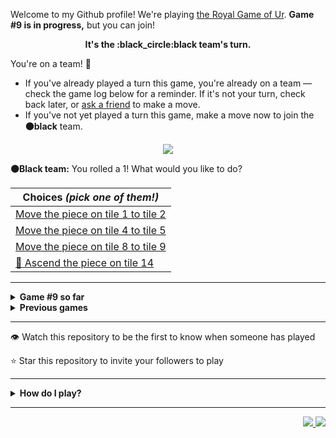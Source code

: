 Welcome to my Github profile!
We're playing
[the Royal Game of Ur](https://en.wikipedia.org/wiki/Royal_Game_of_Ur).
**Game #9 is in progress,** but you can join!

<p align="center">
  <b>It's the
  :black_circle:black
  team's turn.</b>
</p>

You're on a team! :wave:

* If you've already played a turn this game, you're already on a team
  &mdash; check the game log below for a reminder. If it's not your turn,
  check back later, or [ask a
  friend](https://twitter.com/share?text=I'm+playing+The+Royal+Game+of+Ur+on+a+GitHub+profile.+Take+your+turn+at+https://github.com/rossjrw/rossjrw+%23RoyalGameOfUr+%23github) to make a move.
* If you've not yet played a turn this game, make a move now to join the
  **:black_circle:black** team.

<p align="center"><img src="https://raw.githubusercontent.com/rossjrw/rossjrw/play/games/current/board.1502.svg"></p>

  **:black_circle:Black team:**
  You rolled a 1!
What would you like to do?

| Choices *(pick one of them!)* |
| --- |
  | [    Move the piece on tile 1 to tile 2](https://github.com/rossjrw/rossjrw/issues/new?title=ur-move-1%401-0&amp;body=Press+Submit%21+You+don%27t+need+to+edit+this+text+or+do+anything+else.%0D%0A%0D%0ABe+aware+that+your+move+can+take+a+minute+or+two+to+process.) |
  | [    Move the piece on tile 4 to tile 5](https://github.com/rossjrw/rossjrw/issues/new?title=ur-move-1%404-0&amp;body=Press+Submit%21+You+don%27t+need+to+edit+this+text+or+do+anything+else.%0D%0A%0D%0ABe+aware+that+your+move+can+take+a+minute+or+two+to+process.) |
  | [    Move the piece on tile 8 to tile 9](https://github.com/rossjrw/rossjrw/issues/new?title=ur-move-1%408-0&amp;body=Press+Submit%21+You+don%27t+need+to+edit+this+text+or+do+anything+else.%0D%0A%0D%0ABe+aware+that+your+move+can+take+a+minute+or+two+to+process.) |
  | [  :rocket:  Ascend the piece on tile 14 ](https://github.com/rossjrw/rossjrw/issues/new?title=ur-move-1%4014-0&amp;body=Press+Submit%21+You+don%27t+need+to+edit+this+text+or+do+anything+else.%0D%0A%0D%0ABe+aware+that+your+move+can+take+a+minute+or+two+to+process.) |

-----

<details>
<summary><b>Game #9 so far</b></summary>

## Who's on each team?

<table>
    <thead>
      <tr><th colspan=2>Players in this game</th></tr>
    </thead>
    <tbody>
      <tr>
        <td align="right"><b>Black team</b> :black_circle:</td>
        <td>:white_circle: <b> White team</b></td>
      </tr>
      <tr align="center">
        <td><b><a href="https://github.com/jbmagination">@jbmagination</a></b> (21)<br><b><a href="https://github.com/tassiaaccioly">@tassiaaccioly</a></b> (3)<br><b><a href="https://github.com/e-hamza">@e-hamza</a></b> (3)<br><b><a href="https://github.com/Sothatsit">@Sothatsit</a></b> (3)<br><b><a href="https://github.com/rossjrw">@rossjrw</a></b> (2)<br><b><a href="https://github.com/MatthewTheOlive">@MatthewTheOlive</a></b> (2)<br><b><a href="https://github.com/anthonymesa">@anthonymesa</a></b> (2)<br><b><a href="https://github.com/reeteshsudhakar">@reeteshsudhakar</a></b> (2)<br><b><a href="https://github.com/Carol42">@Carol42</a></b> (2)<br><b><a href="https://github.com/ravithemore">@ravithemore</a></b> (2)<br><b><a href="https://github.com/Hans5958">@Hans5958</a></b> (2)<br><b><a href="https://github.com/guru2050">@guru2050</a></b> (1)<br><b><a href="https://github.com/Johnystar">@Johnystar</a></b> (1)<br><b><a href="https://github.com/OmKakatkar">@OmKakatkar</a></b> (1)<br><b><a href="https://github.com/mraihan19">@mraihan19</a></b> (1)<br><b><a href="https://github.com/temps1101">@temps1101</a></b> (1)<br><b><a href="https://github.com/roryclaasen">@roryclaasen</a></b> (1)<br><b><a href="https://github.com/CyberFlameGO">@CyberFlameGO</a></b> (1)<br><b><a href="https://github.com/Ashu-Barnwal">@Ashu-Barnwal</a></b> (1)<br><b><a href="https://github.com/Dumkaaa">@Dumkaaa</a></b> (1)<br><b><a href="https://github.com/deutandev">@deutandev</a></b> (1)<br><b><a href="https://github.com/tb148">@tb148</a></b> (1)<br><b><a href="https://github.com/SoClear">@SoClear</a></b> (1)<br><b><a href="https://github.com/Biplob14">@Biplob14</a></b> (1)<br><b><a href="https://github.com/24tr6637">@24tr6637</a></b> (1)<br><b><a href="https://github.com/prakarsh17">@prakarsh17</a></b> (1)<br><b><a href="https://github.com/smjcrane">@smjcrane</a></b> (1)<br><b><a href="https://github.com/kokonut27">@kokonut27</a></b> (1)<br><b><a href="https://github.com/morganjcw">@morganjcw</a></b> (1)<br><b><a href="https://github.com/HugoRodriguesQW">@HugoRodriguesQW</a></b> (1)<br><b><a href="https://github.com/alanczeme">@alanczeme</a></b> (1)<br><b><a href="https://github.com/oof2win2">@oof2win2</a></b> (1)<br><b><a href="https://github.com/chuangyu-hscy">@chuangyu-hscy</a></b> (1)<br><b><a href="https://github.com/Vleezy">@Vleezy</a></b> (1)<br><b><a href="https://github.com/The-True-Hooha">@The-True-Hooha</a></b> (1)<br><b><a href="https://github.com/iamfaith">@iamfaith</a></b> (1)<br><b><a href="https://github.com/VikashPR">@VikashPR</a></b> (1)</td>
        <td><b><a href="https://github.com/Timemaster111">@Timemaster111</a></b> (15)<br><b><a href="https://github.com/nirakon">@nirakon</a></b> (15)<br><b><a href="https://github.com/JBYT27">@JBYT27</a></b> (3)<br><b><a href="https://github.com/lucaspmedina">@lucaspmedina</a></b> (3)<br><b><a href="https://github.com/diogo-luz">@diogo-luz</a></b> (3)<br><b><a href="https://github.com/shpatrickguo">@shpatrickguo</a></b> (2)<br><b><a href="https://github.com/GabrielTheophilo">@GabrielTheophilo</a></b> (2)<br><b><a href="https://github.com/crimsonshade">@crimsonshade</a></b> (2)<br><b><a href="https://github.com/Bombniks">@Bombniks</a></b> (1)<br><b><a href="https://github.com/VinayakBector2002">@VinayakBector2002</a></b> (1)<br><b><a href="https://github.com/mlykke-mw">@mlykke-mw</a></b> (1)<br><b><a href="https://github.com/shagunattri">@shagunattri</a></b> (1)<br><b><a href="https://github.com/midori-fukami">@midori-fukami</a></b> (1)<br><b><a href="https://github.com/Potherca">@Potherca</a></b> (1)<br><b><a href="https://github.com/YogPanjarale">@YogPanjarale</a></b> (1)<br><b><a href="https://github.com/agrazda">@agrazda</a></b> (1)<br><b><a href="https://github.com/arjvik">@arjvik</a></b> (1)<br><b><a href="https://github.com/cosmoglint">@cosmoglint</a></b> (1)<br><b><a href="https://github.com/andyruwruw">@andyruwruw</a></b> (1)<br><b><a href="https://github.com/7131HDMC">@7131HDMC</a></b> (1)<br><b><a href="https://github.com/SantanaDeveloper">@SantanaDeveloper</a></b> (1)<br><b><a href="https://github.com/DEV0616">@DEV0616</a></b> (1)<br><b><a href="https://github.com/haudraufhaun">@haudraufhaun</a></b> (1)<br><b><a href="https://github.com/OggyP">@OggyP</a></b> (1)<br><b><a href="https://github.com/runxel">@runxel</a></b> (1)<br><b><a href="https://github.com/chawlajay">@chawlajay</a></b> (1)<br><b><a href="https://github.com/robles-jonathan">@robles-jonathan</a></b> (1)<br><b><a href="https://github.com/BaptisteMartinet">@BaptisteMartinet</a></b> (1)<br><b><a href="https://github.com/Ljames666">@Ljames666</a></b> (1)<br><b><a href="https://github.com/virajsabhaya23">@virajsabhaya23</a></b> (1)<br><b><a href="https://github.com/codemaker2015">@codemaker2015</a></b> (1)<br><b><a href="https://github.com/donadev">@donadev</a></b> (1)<br><b><a href="https://github.com/Zidri">@Zidri</a></b> (1)</td>
      </tr>
    </tbody>
  </table>

## What's happened so far?

| Time | Turn | Event | Issue | Board |
| :---: | :---: | :--- | :---: | :---: |
  | 29th Oct 2021 17:48 | **0** | :black_circle: **[@jbmagination](https://github.com/jbmagination)** started a new game | [#1343](https://github.com/rossjrw/rossjrw/issues/1343) | [link](https://raw.githubusercontent.com/rossjrw/rossjrw/879e368f32ea9cac8216c8f4600eb6709072afdd/games/current/board.1343.svg) |
  | 29th Oct 2021 17:48 | **1** | :black_circle: **[@jbmagination](https://github.com/jbmagination)** moved a black piece onto the board to position 1    | [#1344](https://github.com/rossjrw/rossjrw/issues/1344) | [link](https://raw.githubusercontent.com/rossjrw/rossjrw/8e03d645bff9cc86ee26cd06995a2f8b8479fdbd/games/current/board.1344.svg) |
  | 29th Oct 2021 17:49 | **2** | :white_circle: **[@Timemaster111](https://github.com/Timemaster111)** moved a white piece onto the board to position 2    | [#1346](https://github.com/rossjrw/rossjrw/issues/1346) | [link](https://raw.githubusercontent.com/rossjrw/rossjrw/e80f87cdfe7f3e9eb9f675e36265153deec28010/games/current/board.1346.svg) |
  | 29th Oct 2021 17:50 | **3** | :black_circle: **[@jbmagination](https://github.com/jbmagination)** moved a black piece from position 1 to position 2    | [#1347](https://github.com/rossjrw/rossjrw/issues/1347) | [link](https://raw.githubusercontent.com/rossjrw/rossjrw/4fe9d33b9a8ef0ae0ddb61787ae66fbb2ea467ec/games/current/board.1347.svg) |
  | 29th Oct 2021 17:51 | **4** | :white_circle: **[@Bombniks](https://github.com/Bombniks)** moved a white piece onto the board to position 3    | [#1348](https://github.com/rossjrw/rossjrw/issues/1348) | [link](https://raw.githubusercontent.com/rossjrw/rossjrw/96ae3ffb34d41968a2623cd0a91fbf75e3cd7357/games/current/board.1348.svg) |
  | 29th Oct 2021 17:52 | **5** | :black_circle: **[@jbmagination](https://github.com/jbmagination)** moved a black piece from position 2 to position 3    | [#1350](https://github.com/rossjrw/rossjrw/issues/1350) | [link](https://raw.githubusercontent.com/rossjrw/rossjrw/7c9caf0aa370287e8c892708080a6d93c0d14b4e/games/current/board.1350.svg) |
  | 29th Oct 2021 17:52 | **6** | :white_circle: **[@Timemaster111](https://github.com/Timemaster111)** moved a white piece from position 2 to position 4  — claimed a rosette :rosette:  | [#1351](https://github.com/rossjrw/rossjrw/issues/1351) | [link](https://raw.githubusercontent.com/rossjrw/rossjrw/dbe39f656766742fef3f6aaba0f741556867d70a/games/current/board.1351.svg) |
  | 29th Oct 2021 17:53 | **7** | :white_circle: **[@Timemaster111](https://github.com/Timemaster111)** moved a white piece from position 4 to position 7    | [#1352](https://github.com/rossjrw/rossjrw/issues/1352) | [link](https://raw.githubusercontent.com/rossjrw/rossjrw/01fc3e3464b779ecee9578d239b99e23e067f3a9/games/current/board.1352.svg) |
  | 29th Oct 2021 17:53 | **8** | :black_circle: **[@jbmagination](https://github.com/jbmagination)** moved a black piece onto the board to position 2    | [#1354](https://github.com/rossjrw/rossjrw/issues/1354) | [link](https://raw.githubusercontent.com/rossjrw/rossjrw/bcabcb317206f60ff405e7c957d3f526b2586ed8/games/current/board.1354.svg) |
  | 29th Oct 2021 17:54 | **9** | :white_circle: **[@Timemaster111](https://github.com/Timemaster111)** moved a white piece from position 7 to position 9    | [#1355](https://github.com/rossjrw/rossjrw/issues/1355) | [link](https://raw.githubusercontent.com/rossjrw/rossjrw/2bb1e498b97aa92e236733abf7903cbc0faf8ebe/games/current/board.1355.svg) |
  | 29th Oct 2021 17:56 | **10** | :black_circle: **[@jbmagination](https://github.com/jbmagination)** moved a black piece from position 3 to position 4  — claimed a rosette :rosette:  | [#1356](https://github.com/rossjrw/rossjrw/issues/1356) | [link](https://raw.githubusercontent.com/rossjrw/rossjrw/1849b592f9b0fbe112159e382c95e6a760d4442a/games/current/board.1356.svg) |
  | 29th Oct 2021 17:58 | **11** | :black_circle: **[@jbmagination](https://github.com/jbmagination)** moved a black piece onto the board to position 3    | [#1357](https://github.com/rossjrw/rossjrw/issues/1357) | [link](https://raw.githubusercontent.com/rossjrw/rossjrw/0529e0f1599851f87e53b2d634468cbd2e0cfae9/games/current/board.1357.svg) |
  | 29th Oct 2021 17:58 | **12** | :white_circle: **[@Timemaster111](https://github.com/Timemaster111)** moved a white piece from position 3 to position 4  — claimed a rosette :rosette:  | [#1358](https://github.com/rossjrw/rossjrw/issues/1358) | [link](https://raw.githubusercontent.com/rossjrw/rossjrw/5268d70e85544d966f7924eff9b8f9595198f373/games/current/board.1358.svg) |
  | 29th Oct 2021 17:59 | **13** | :white_circle: **[@Timemaster111](https://github.com/Timemaster111)** moved a white piece onto the board to position 2    | [#1359](https://github.com/rossjrw/rossjrw/issues/1359) | [link](https://raw.githubusercontent.com/rossjrw/rossjrw/012e6e17a241aefc635256b2f5f11bf68e0461e6/games/current/board.1359.svg) |
  | 29th Oct 2021 17:59 | **14** | :black_circle: **[@jbmagination](https://github.com/jbmagination)** moved a black piece onto the board to position 1    | [#1360](https://github.com/rossjrw/rossjrw/issues/1360) | [link](https://raw.githubusercontent.com/rossjrw/rossjrw/9bdaec110b8fffc9f747aba67ab4c43eabc5dcb0/games/current/board.1360.svg) |
  | 29th Oct 2021 18:02 | **15** | :white_circle: **[@Timemaster111](https://github.com/Timemaster111)** moved a white piece onto the board to position 3    | [#1361](https://github.com/rossjrw/rossjrw/issues/1361) | [link](https://raw.githubusercontent.com/rossjrw/rossjrw/c252329dcfbee09b833156fcf310d499a8b34043/games/current/board.1361.svg) |
  | 30th Oct 2021 00:31 | **16** | :black_circle: **[@jbmagination](https://github.com/jbmagination)** moved a black piece from position 2 to position 5    | [#1362](https://github.com/rossjrw/rossjrw/issues/1362) | [link](https://raw.githubusercontent.com/rossjrw/rossjrw/535eb5531a5283f965a0d28808f72aeb2522f22c/games/current/board.1362.svg) |
  | 30th Oct 2021 08:09 | **17** | :white_circle: **[@nirakon](https://github.com/nirakon)** moved a white piece from position 9 to position 10    | [#1363](https://github.com/rossjrw/rossjrw/issues/1363) | [link](https://raw.githubusercontent.com/rossjrw/rossjrw/ae33c330f7ad5da0cf677fdd7edd5eb2ff638355/games/current/board.1363.svg) |
  | 30th Oct 2021 15:55 | **18** | :black_circle: **[@rossjrw](https://github.com/rossjrw)** moved a black piece from position 4 to position 8  — claimed a rosette :rosette:  | [#1364](https://github.com/rossjrw/rossjrw/issues/1364) | [link](https://raw.githubusercontent.com/rossjrw/rossjrw/4980d6eaa57032542a9437b4304820b0e274dbba/games/current/board.1364.svg) |
  | 30th Oct 2021 15:58 | **19** | :black_circle: **[@rossjrw](https://github.com/rossjrw)** moved a black piece from position 8 to position 9    | [#1365](https://github.com/rossjrw/rossjrw/issues/1365) | [link](https://raw.githubusercontent.com/rossjrw/rossjrw/121c0adfd9d8059bd450337d464198915413e1ee/games/current/board.1365.svg) |
  | 31st Oct 2021 05:58 | **20** | :white_circle: **[@VinayakBector2002](https://github.com/VinayakBector2002)** moved a white piece from position 4 to position 5 — captured a black piece :crossed_swords:   | [#1367](https://github.com/rossjrw/rossjrw/issues/1367) | [link](https://raw.githubusercontent.com/rossjrw/rossjrw/836b7897a01dec295f79866fb4813a2b105d68c2/games/current/board.1367.svg) |
  | 31st Oct 2021 08:30 | **21** | :black_circle: **[@guru2050](https://github.com/guru2050)** moved a black piece from position 3 to position 5 — captured a white piece :crossed_swords:   | [#1368](https://github.com/rossjrw/rossjrw/issues/1368) | [link](https://raw.githubusercontent.com/rossjrw/rossjrw/8631fdde7acf5ed91253e4a66ca3da12d3646ea6/games/current/board.1368.svg) |
  | 31st Oct 2021 20:11 | **22** | :white_circle: **[@Timemaster111](https://github.com/Timemaster111)** moved a white piece from position 10 to position 14  — claimed a rosette :rosette:  | [#1369](https://github.com/rossjrw/rossjrw/issues/1369) | [link](https://raw.githubusercontent.com/rossjrw/rossjrw/51cba66b062de4df8987b0b710e749df480a24a9/games/current/board.1369.svg) |
  | 31st Oct 2021 20:12 | **23** | :white_circle: **[@Timemaster111](https://github.com/Timemaster111)** moved a white piece from position 3 to position 4  — claimed a rosette :rosette:  | [#1370](https://github.com/rossjrw/rossjrw/issues/1370) | [link](https://raw.githubusercontent.com/rossjrw/rossjrw/c680eb0f52d1e11908738f45f6e2c7706161fc92/games/current/board.1370.svg) |
  | 31st Oct 2021 20:13 | **24** | :white_circle: **[@Timemaster111](https://github.com/Timemaster111)** moved a white piece from position 4 to position 6    | [#1371](https://github.com/rossjrw/rossjrw/issues/1371) | [link](https://raw.githubusercontent.com/rossjrw/rossjrw/0a2c9691243a0da3ac249e47653eb6a17cfd60e1/games/current/board.1371.svg) |
  | 31st Oct 2021 23:05 | **25** | :black_circle: **[@jbmagination](https://github.com/jbmagination)** moved a black piece from position 9 to position 11    | [#1372](https://github.com/rossjrw/rossjrw/issues/1372) | [link](https://raw.githubusercontent.com/rossjrw/rossjrw/b7697a44da1bb1540efdad0ff379ef7e5613184b/games/current/board.1372.svg) |
  | 31st Oct 2021 23:06 | **26** | :white_circle: **[@Timemaster111](https://github.com/Timemaster111)** moved a white piece from position 6 to position 8  — claimed a rosette :rosette:  | [#1373](https://github.com/rossjrw/rossjrw/issues/1373) | [link](https://raw.githubusercontent.com/rossjrw/rossjrw/2d92889d783d24f8b88de883f844c5ead190033b/games/current/board.1373.svg) |
  | 31st Oct 2021 23:06 | **27** | :white_circle: **[@Timemaster111](https://github.com/Timemaster111)** moved a white piece from position 8 to position 11 — captured a black piece :crossed_swords:   | [#1374](https://github.com/rossjrw/rossjrw/issues/1374) | [link](https://raw.githubusercontent.com/rossjrw/rossjrw/2aa9ab87c17e7957846c7f6303bab102132e26fb/games/current/board.1374.svg) |
  | 31st Oct 2021 23:07 | **28** | :black_circle: **[@jbmagination](https://github.com/jbmagination)** moved a black piece from position 1 to position 2    | [#1375](https://github.com/rossjrw/rossjrw/issues/1375) | [link](https://raw.githubusercontent.com/rossjrw/rossjrw/b05a1bca3542e0eb0977b3581904ed4a82fc7df6/games/current/board.1375.svg) |
  | 31st Oct 2021 23:07 | **29** | :white_circle: **[@Timemaster111](https://github.com/Timemaster111)** moved a white piece from position 2 to position 4  — claimed a rosette :rosette:  | [#1376](https://github.com/rossjrw/rossjrw/issues/1376) | [link](https://raw.githubusercontent.com/rossjrw/rossjrw/336729153bddb036d5eb7393453930067551c0ea/games/current/board.1376.svg) |
  | 31st Oct 2021 23:08 | **30** | :white_circle: **[@Timemaster111](https://github.com/Timemaster111)** moved a white piece onto the board to position 3    | [#1377](https://github.com/rossjrw/rossjrw/issues/1377) | [link](https://raw.githubusercontent.com/rossjrw/rossjrw/05cf92ed88ead51c6e29481018dae6fbe8be04b7/games/current/board.1377.svg) |
  | 1st Nov 2021 00:17 | **31** | :black_circle: **[@jbmagination](https://github.com/jbmagination)** moved a black piece onto the board to position 1    | [#1378](https://github.com/rossjrw/rossjrw/issues/1378) | [link](https://raw.githubusercontent.com/rossjrw/rossjrw/9a7459af0288a7f576c34fa78ba1ba56f20f262a/games/current/board.1378.svg) |
  | 1st Nov 2021 11:30 | **32** | :white_circle: **[@nirakon](https://github.com/nirakon)** moved a white piece from position 3 to position 6    | [#1379](https://github.com/rossjrw/rossjrw/issues/1379) | [link](https://raw.githubusercontent.com/rossjrw/rossjrw/2f471b9b9ded6e8710ee71feb77980a78f336db3/games/current/board.1379.svg) |
  | 1st Nov 2021 13:59 | **33** | :black_circle: **[@Johnystar](https://github.com/Johnystar)** moved a black piece from position 2 to position 3    | [#1380](https://github.com/rossjrw/rossjrw/issues/1380) | [link](https://raw.githubusercontent.com/rossjrw/rossjrw/0b628b6d0216e1c4836652b6c16220132e63aa10/games/current/board.1380.svg) |
  | 1st Nov 2021 14:41 | **34** | :white_circle: **[@nirakon](https://github.com/nirakon)** moved a white piece from position 4 to position 5 — captured a black piece :crossed_swords:   | [#1382](https://github.com/rossjrw/rossjrw/issues/1382) |  |
  | 2nd Nov 2021 01:29 | **35** | :black_circle: **[@tassiaaccioly](https://github.com/tassiaaccioly)** moved a black piece from position 3 to position 5 — captured a white piece :crossed_swords:   | [#1383](https://github.com/rossjrw/rossjrw/issues/1383) | [link](https://raw.githubusercontent.com/rossjrw/rossjrw/749e13ea644926d06804a542a42e479984854e82/games/current/board.1383.svg) |
  | 2nd Nov 2021 01:29 | **36** | :white_circle:  The white team rolled a 0 and their turn was automatically passed | [#1383](https://github.com/rossjrw/rossjrw/issues/1383) | [link](https://raw.githubusercontent.com/rossjrw/rossjrw/18405c088f798f7cc5660551be74127fb13f0685/games/current/board.1383.svg) |
  | 2nd Nov 2021 01:32 | **37** | :black_circle: **[@tassiaaccioly](https://github.com/tassiaaccioly)** moved a black piece from position 5 to position 8  — claimed a rosette :rosette:  | [#1384](https://github.com/rossjrw/rossjrw/issues/1384) | [link](https://raw.githubusercontent.com/rossjrw/rossjrw/5c7a94446ba4eed4104e8494767861e35c12b49e/games/current/board.1384.svg) |
  | 2nd Nov 2021 01:34 | **38** | :black_circle: **[@tassiaaccioly](https://github.com/tassiaaccioly)** moved a black piece from position 1 to position 2    | [#1385](https://github.com/rossjrw/rossjrw/issues/1385) |  |
  | 2nd Nov 2021 08:10 | **39** | :white_circle: **[@nirakon](https://github.com/nirakon)** moved a white piece onto the board to position 3    | [#1386](https://github.com/rossjrw/rossjrw/issues/1386) | [link](https://raw.githubusercontent.com/rossjrw/rossjrw/c0084d8e63275f7ceb76853352ff3d09bd2cffad/games/current/board.1386.svg) |
  | 2nd Nov 2021 08:10 | **40** | :black_circle:  The black team rolled a 0 and their turn was automatically passed | [#1386](https://github.com/rossjrw/rossjrw/issues/1386) |  |
  | 2nd Nov 2021 08:18 | **41** | :white_circle: **[@nirakon](https://github.com/nirakon)** moved a white piece from position 11 to position 13    | [#1387](https://github.com/rossjrw/rossjrw/issues/1387) |  |
  | 2nd Nov 2021 08:18 | **42** | :black_circle:  The black team rolled a 0 and their turn was automatically passed | [#1387](https://github.com/rossjrw/rossjrw/issues/1387) | [link](https://raw.githubusercontent.com/rossjrw/rossjrw/894a1aef2868b90eefca15c747771299d3816fca/games/current/board.1387.svg) |
  | 2nd Nov 2021 08:18 | **43** | :white_circle:  The white team rolled a 0 and their turn was automatically passed | [#1387](https://github.com/rossjrw/rossjrw/issues/1387) | [link](https://raw.githubusercontent.com/rossjrw/rossjrw/ee6d3a678ef9ad2625abb2327c6a79ab226a313d/games/current/board.1387.svg) |
  | 3rd Nov 2021 18:45 | **44** | :black_circle: **[@jbmagination](https://github.com/jbmagination)** moved a black piece from position 2 to position 3    | [#1388](https://github.com/rossjrw/rossjrw/issues/1388) | [link](https://raw.githubusercontent.com/rossjrw/rossjrw/77b163752eba9b6b88344cfecf0fec83b0c38b25/games/current/board.1388.svg) |
  | 5th Nov 2021 10:04 | **45** | :white_circle: **[@nirakon](https://github.com/nirakon)** ascended a white piece from position 13 :rocket:    | [#1389](https://github.com/rossjrw/rossjrw/issues/1389) | [link](https://raw.githubusercontent.com/rossjrw/rossjrw/5772f02934ff0966785b5b6161b13a8ec8cab449/games/current/board.1389.svg) |
  | 7th Nov 2021 03:43 | **46** | :black_circle: **[@OmKakatkar](https://github.com/OmKakatkar)** moved a black piece from position 3 to position 4  — claimed a rosette :rosette:  | [#1390](https://github.com/rossjrw/rossjrw/issues/1390) | [link](https://raw.githubusercontent.com/rossjrw/rossjrw/c6bab849ef4ab800c2119954fc31908d2c89e7b6/games/current/board.1390.svg) |
  | 9th Nov 2021 14:24 | **47** | :black_circle: **[@jbmagination](https://github.com/jbmagination)** moved a black piece from position 8 to position 10    | [#1391](https://github.com/rossjrw/rossjrw/issues/1391) | [link](https://raw.githubusercontent.com/rossjrw/rossjrw/b8133e129b30ddf60472efc678ee2d5a40cea066/games/current/board.1391.svg) |
  | 10th Nov 2021 17:24 | **48** | :white_circle: **[@nirakon](https://github.com/nirakon)** moved a white piece from position 6 to position 8  — claimed a rosette :rosette:  | [#1392](https://github.com/rossjrw/rossjrw/issues/1392) | [link](https://raw.githubusercontent.com/rossjrw/rossjrw/87230364bb2ce36116a477b0a05a864a047ed1b8/games/current/board.1392.svg) |
  | 10th Nov 2021 17:25 | **49** | :white_circle: **[@nirakon](https://github.com/nirakon)** moved a white piece onto the board to position 4  — claimed a rosette :rosette:  | [#1393](https://github.com/rossjrw/rossjrw/issues/1393) | [link](https://raw.githubusercontent.com/rossjrw/rossjrw/d9d8663a406d6828e9d9ceba5d847da4e231652c/games/current/board.1393.svg) |
  | 10th Nov 2021 17:27 | **50** | :white_circle: **[@nirakon](https://github.com/nirakon)** ascended a white piece from position 14 :rocket:    | [#1394](https://github.com/rossjrw/rossjrw/issues/1394) | [link](https://raw.githubusercontent.com/rossjrw/rossjrw/f79f080d96a5ec64f06f9cb70b5d661b6bd9ec32/games/current/board.1394.svg) |
  | 11th Nov 2021 04:42 | **51** | :black_circle: **[@mraihan19](https://github.com/mraihan19)** moved a black piece from position 10 to position 11    | [#1395](https://github.com/rossjrw/rossjrw/issues/1395) | [link](https://raw.githubusercontent.com/rossjrw/rossjrw/e1c3fec16e4c703eb9fa1905367b3a6beadcb0ca/games/current/board.1395.svg) |
  | 11th Nov 2021 13:29 | **52** | :white_circle: **[@nirakon](https://github.com/nirakon)** moved a white piece onto the board to position 2    | [#1396](https://github.com/rossjrw/rossjrw/issues/1396) | [link](https://raw.githubusercontent.com/rossjrw/rossjrw/82793cd59cae5175236dffad1f72afe4695b896d/games/current/board.1396.svg) |
  | 11th Nov 2021 14:49 | **53** | :black_circle: **[@jbmagination](https://github.com/jbmagination)** moved a black piece from position 11 to position 13    | [#1397](https://github.com/rossjrw/rossjrw/issues/1397) | [link](https://raw.githubusercontent.com/rossjrw/rossjrw/9f6202e0382e1efabcb4a1e21c170b0964238d0c/games/current/board.1397.svg) |
  | 12th Nov 2021 08:44 | **54** | :white_circle: **[@nirakon](https://github.com/nirakon)** moved a white piece from position 3 to position 5    | [#1398](https://github.com/rossjrw/rossjrw/issues/1398) | [link](https://raw.githubusercontent.com/rossjrw/rossjrw/534f0525024118a74060a1a1a3b816a3e1248831/games/current/board.1398.svg) |
  | 12th Nov 2021 13:47 | **55** | :black_circle: **[@jbmagination](https://github.com/jbmagination)** ascended a black piece from position 13 :rocket:    | [#1399](https://github.com/rossjrw/rossjrw/issues/1399) | [link](https://raw.githubusercontent.com/rossjrw/rossjrw/ebfa3a1cd379726be19b64b0c03a59fa4fac4c53/games/current/board.1399.svg) |
  | 12th Nov 2021 16:29 | **56** | :white_circle: **[@nirakon](https://github.com/nirakon)** moved a white piece from position 5 to position 7    | [#1400](https://github.com/rossjrw/rossjrw/issues/1400) | [link](https://raw.githubusercontent.com/rossjrw/rossjrw/e830ab6b322771299790a08ef170be36909a5000/games/current/board.1400.svg) |
  | 13th Nov 2021 15:07 | **57** | :black_circle: **[@temps1101](https://github.com/temps1101)** moved a black piece onto the board to position 1    | [#1401](https://github.com/rossjrw/rossjrw/issues/1401) | [link](https://raw.githubusercontent.com/rossjrw/rossjrw/f2085e8e9a7f26a502992edf80e3747cdbba9531/games/current/board.1401.svg) |
  | 14th Nov 2021 10:47 | **58** | :white_circle: **[@nirakon](https://github.com/nirakon)** moved a white piece onto the board to position 1    | [#1402](https://github.com/rossjrw/rossjrw/issues/1402) | [link](https://raw.githubusercontent.com/rossjrw/rossjrw/9ddbca6a745e86de99fe71a28356315cbabb3f3a/games/current/board.1402.svg) |
  | 17th Nov 2021 19:14 | **59** | :black_circle: **[@roryclaasen](https://github.com/roryclaasen)** moved a black piece from position 4 to position 7 — captured a white piece :crossed_swords:   | [#1403](https://github.com/rossjrw/rossjrw/issues/1403) | [link](https://raw.githubusercontent.com/rossjrw/rossjrw/3cfa0cc5b6833bbf10ea8e80b69243fe53c2a706/games/current/board.1403.svg) |
  | 17th Nov 2021 23:46 | **60** | :white_circle: **[@mlykke-mw](https://github.com/mlykke-mw)** moved a white piece from position 4 to position 6    | [#1404](https://github.com/rossjrw/rossjrw/issues/1404) | [link](https://raw.githubusercontent.com/rossjrw/rossjrw/7c29554e8fa0ff328b01581bfc751000202d339d/games/current/board.1404.svg) |
  | 18th Nov 2021 01:10 | **61** | :black_circle: **[@jbmagination](https://github.com/jbmagination)** moved a black piece from position 7 to position 9    | [#1405](https://github.com/rossjrw/rossjrw/issues/1405) | [link](https://raw.githubusercontent.com/rossjrw/rossjrw/dce5719c74754d3d717d935e81e0333301218e82/games/current/board.1405.svg) |
  | 18th Nov 2021 08:21 | **62** | :white_circle: **[@shagunattri](https://github.com/shagunattri)** moved a white piece from position 2 to position 4  — claimed a rosette :rosette:  | [#1406](https://github.com/rossjrw/rossjrw/issues/1406) | [link](https://raw.githubusercontent.com/rossjrw/rossjrw/c6cc2884d9c5c50295ac89638daf877d6a651fa3/games/current/board.1406.svg) |
  | 24th Nov 2021 01:35 | **63** | :white_circle: **[@midori-fukami](https://github.com/midori-fukami)** moved a white piece from position 6 to position 9 — captured a black piece :crossed_swords:   | [#1407](https://github.com/rossjrw/rossjrw/issues/1407) | [link](https://raw.githubusercontent.com/rossjrw/rossjrw/41849118c36fbf8ebda01e26bfce40bab0bc8f73/games/current/board.1407.svg) |
  | 24th Nov 2021 07:49 | **64** | :black_circle: **[@CyberFlameGO](https://github.com/CyberFlameGO)** moved a black piece onto the board to position 2    | [#1408](https://github.com/rossjrw/rossjrw/issues/1408) | [link](https://raw.githubusercontent.com/rossjrw/rossjrw/57b6d770f8e06070a62ff96af4ebbd75916faa71/games/current/board.1408.svg) |
  | 26th Nov 2021 01:47 | **65** | :white_circle: **[@Timemaster111](https://github.com/Timemaster111)** moved a white piece from position 8 to position 10    | [#1409](https://github.com/rossjrw/rossjrw/issues/1409) | [link](https://raw.githubusercontent.com/rossjrw/rossjrw/d3f621ddd6680417bee351cbfccb4c8af2fea256/games/current/board.1409.svg) |
  | 28th Nov 2021 14:41 | **66** | :black_circle: **[@MatthewTheOlive](https://github.com/MatthewTheOlive)** moved a black piece from position 2 to position 4  — claimed a rosette :rosette:  | [#1410](https://github.com/rossjrw/rossjrw/issues/1410) | [link](https://raw.githubusercontent.com/rossjrw/rossjrw/e5363fe8efa766046ef867177ae8bd3a6a03e367/games/current/board.1410.svg) |
  | 28th Nov 2021 14:41 | **67** | :black_circle: **[@MatthewTheOlive](https://github.com/MatthewTheOlive)** moved a black piece onto the board to position 3    | [#1411](https://github.com/rossjrw/rossjrw/issues/1411) | [link](https://raw.githubusercontent.com/rossjrw/rossjrw/ec9b4b8be6efd122f847ff1b35e051c2f3f09c56/games/current/board.1411.svg) |
  | 30th Nov 2021 20:33 | **68** | :white_circle: **[@Potherca](https://github.com/Potherca)** moved a white piece from position 10 to position 11    | [#1413](https://github.com/rossjrw/rossjrw/issues/1413) | [link](https://raw.githubusercontent.com/rossjrw/rossjrw/b5336a105dbf9cc87e87e14ba7f0e8ac03b1f2a7/games/current/board.1413.svg) |
  | 2nd Dec 2021 01:54 | **69** | :black_circle: **[@Ashu-Barnwal](https://github.com/Ashu-Barnwal)** moved a black piece from position 3 to position 6    | [#1414](https://github.com/rossjrw/rossjrw/issues/1414) | [link](https://raw.githubusercontent.com/rossjrw/rossjrw/3c576c070e21b7554fe2a5f1bdb17c2923c1c232/games/current/board.1414.svg) |
  | 3rd Dec 2021 16:22 | **70** | :white_circle: **[@nirakon](https://github.com/nirakon)** moved a white piece from position 4 to position 6 — captured a black piece :crossed_swords:   | [#1416](https://github.com/rossjrw/rossjrw/issues/1416) | [link](https://raw.githubusercontent.com/rossjrw/rossjrw/acd6a9bf413eae9e36c6f63b0a55236d5065f05a/games/current/board.1416.svg) |
  | 3rd Dec 2021 22:11 | **71** | :black_circle: **[@Dumkaaa](https://github.com/Dumkaaa)** moved a black piece from position 4 to position 5    | [#1417](https://github.com/rossjrw/rossjrw/issues/1417) | [link](https://raw.githubusercontent.com/rossjrw/rossjrw/318b8075aaa19b7f5223dc906c51f6dc8b4edbca/games/current/board.1417.svg) |
  | 4th Dec 2021 13:58 | **72** | :white_circle: **[@nirakon](https://github.com/nirakon)** moved a white piece from position 1 to position 5 — captured a black piece :crossed_swords:   | [#1419](https://github.com/rossjrw/rossjrw/issues/1419) | [link](https://raw.githubusercontent.com/rossjrw/rossjrw/d50486adbeba68fc72a78b0631434246ec60c119/games/current/board.1419.svg) |
  | 15th Dec 2021 19:32 | **73** | :black_circle: **[@jbmagination](https://github.com/jbmagination)** moved a black piece onto the board to position 2    | [#1420](https://github.com/rossjrw/rossjrw/issues/1420) | [link](https://raw.githubusercontent.com/rossjrw/rossjrw/4e95499bc7e5fa40b8f7d77c352d45d9e369e79f/games/current/board.1420.svg) |
  | 16th Dec 2021 12:44 | **74** | :white_circle: **[@JBYT27](https://github.com/JBYT27)** moved a white piece from position 6 to position 8  — claimed a rosette :rosette:  | [#1421](https://github.com/rossjrw/rossjrw/issues/1421) |  |
  | 16th Dec 2021 12:45 | **75** | :white_circle: **[@JBYT27](https://github.com/JBYT27)** moved a white piece from position 11 to position 14  — claimed a rosette :rosette:  | [#1422](https://github.com/rossjrw/rossjrw/issues/1422) | [link](https://raw.githubusercontent.com/rossjrw/rossjrw/b31ddd3f9ad8b3baf292978650cc41c482b6751d/games/current/board.1422.svg) |
  | 16th Dec 2021 12:45 | **76** | :white_circle:  The white team rolled a 0 and their turn was automatically passed | [#1422](https://github.com/rossjrw/rossjrw/issues/1422) | [link](https://raw.githubusercontent.com/rossjrw/rossjrw/04345003ab5c71bc57632cd708de0623cb0d0ca2/games/current/board.1422.svg) |
  | 17th Dec 2021 19:18 | **77** | :black_circle: **[@anthonymesa](https://github.com/anthonymesa)** moved a black piece from position 1 to position 4  — claimed a rosette :rosette:  | [#1423](https://github.com/rossjrw/rossjrw/issues/1423) | [link](https://raw.githubusercontent.com/rossjrw/rossjrw/1059b4154433f6a9331974fd916e7687bdeaa1b9/games/current/board.1423.svg) |
  | 17th Dec 2021 19:19 | **78** | :black_circle: **[@anthonymesa](https://github.com/anthonymesa)** moved a black piece onto the board to position 1    | [#1424](https://github.com/rossjrw/rossjrw/issues/1424) | [link](https://raw.githubusercontent.com/rossjrw/rossjrw/644aee9818928758b15d21ca5ded462491a1d9e9/games/current/board.1424.svg) |
  | 17th Dec 2021 23:45 | **79** | :white_circle: **[@JBYT27](https://github.com/JBYT27)** moved a white piece from position 9 to position 11    | [#1425](https://github.com/rossjrw/rossjrw/issues/1425) | [link](https://raw.githubusercontent.com/rossjrw/rossjrw/3555f2d8f24a1864969d2015fc567d24d3191d08/games/current/board.1425.svg) |
  | 19th Dec 2021 09:10 | **80** | :black_circle: **[@deutandev](https://github.com/deutandev)** moved a black piece onto the board to position 3    | [#1426](https://github.com/rossjrw/rossjrw/issues/1426) | [link](https://raw.githubusercontent.com/rossjrw/rossjrw/f778c21af03de7600f98ed3290f9b0efae1d54ff/games/current/board.1426.svg) |
  | 24th Dec 2021 16:48 | **81** | :white_circle: **[@YogPanjarale](https://github.com/YogPanjarale)** moved a white piece onto the board to position 2    | [#1427](https://github.com/rossjrw/rossjrw/issues/1427) | [link](https://raw.githubusercontent.com/rossjrw/rossjrw/f56b7b391a908762efbc5a74ffbdf3a36d79c9c1/games/current/board.1427.svg) |
  | 25th Dec 2021 04:30 | **82** | :black_circle: **[@tb148](https://github.com/tb148)** moved a black piece from position 3 to position 5 — captured a white piece :crossed_swords:   | [#1429](https://github.com/rossjrw/rossjrw/issues/1429) | [link](https://raw.githubusercontent.com/rossjrw/rossjrw/1f0db7f2c328b8617d7573f960907ad9c5737a32/games/current/board.1429.svg) |
  | 29th Dec 2021 05:02 | **83** | :white_circle: **[@agrazda](https://github.com/agrazda)** moved a white piece onto the board to position 3    | [#1430](https://github.com/rossjrw/rossjrw/issues/1430) | [link](https://raw.githubusercontent.com/rossjrw/rossjrw/8d4f6246ffbd33c6cce6a3fe94e0cbd66d3b76b8/games/current/board.1430.svg) |
  | 29th Dec 2021 07:04 | **84** | :black_circle: **[@reeteshsudhakar](https://github.com/reeteshsudhakar)** moved a black piece from position 4 to position 6    | [#1431](https://github.com/rossjrw/rossjrw/issues/1431) | [link](https://raw.githubusercontent.com/rossjrw/rossjrw/bb395fd7a0c1f07887c8d905beb3f4bd09a0edb8/games/current/board.1431.svg) |
  | 5th Jan 2022 06:44 | **85** | :white_circle: **[@shpatrickguo](https://github.com/shpatrickguo)** moved a white piece from position 3 to position 5 — captured a black piece :crossed_swords:   | [#1432](https://github.com/rossjrw/rossjrw/issues/1432) | [link](https://raw.githubusercontent.com/rossjrw/rossjrw/b540ea133e80226666ae61f6559853f3de987e77/games/current/board.1432.svg) |
  | 10th Jan 2022 02:03 | **86** | :black_circle: **[@Carol42](https://github.com/Carol42)** moved a black piece from position 6 to position 7    | [#1434](https://github.com/rossjrw/rossjrw/issues/1434) | [link](https://raw.githubusercontent.com/rossjrw/rossjrw/131d9b1e7307a58cd291e9ab3a0bb32793e34ade/games/current/board.1434.svg) |
  | 10th Jan 2022 17:31 | **87** | :white_circle: **[@arjvik](https://github.com/arjvik)** moved a white piece from position 2 to position 4  — claimed a rosette :rosette:  | [#1435](https://github.com/rossjrw/rossjrw/issues/1435) |  |
  | 12th Jan 2022 01:57 | **88** | :white_circle: **[@shpatrickguo](https://github.com/shpatrickguo)** moved a white piece from position 5 to position 7 — captured a black piece :crossed_swords:   | [#1436](https://github.com/rossjrw/rossjrw/issues/1436) | [link](https://raw.githubusercontent.com/rossjrw/rossjrw/b3613b55005858ae9fc93fb1996f0bcb304b52ec/games/current/board.1436.svg) |
  | 12th Jan 2022 01:57 | **89** | :black_circle:  The black team rolled a 0 and their turn was automatically passed | [#1436](https://github.com/rossjrw/rossjrw/issues/1436) | [link](https://raw.githubusercontent.com/rossjrw/rossjrw/02f78ee56a80e53039c66e2c780709bc89274e45/games/current/board.1436.svg) |
  | 16th Jan 2022 07:18 | **90** | :white_circle: **[@cosmoglint](https://github.com/cosmoglint)** moved a white piece from position 7 to position 10    | [#1437](https://github.com/rossjrw/rossjrw/issues/1437) | [link](https://raw.githubusercontent.com/rossjrw/rossjrw/e9d779d696b5867b9f521fb1985fe3e6c4126958/games/current/board.1437.svg) |
  | 19th Jan 2022 13:37 | **91** | :black_circle: **[@ravithemore](https://github.com/ravithemore)** moved a black piece from position 2 to position 4  — claimed a rosette :rosette:  | [#1438](https://github.com/rossjrw/rossjrw/issues/1438) | [link](https://raw.githubusercontent.com/rossjrw/rossjrw/fbfcc0608cdb840c263b45f0727f21ae5caf8740/games/current/board.1438.svg) |
  | 24th Jan 2022 04:49 | **92** | :black_circle: **[@SoClear](https://github.com/SoClear)** moved a black piece onto the board to position 2    | [#1439](https://github.com/rossjrw/rossjrw/issues/1439) |  |
  | 25th Jan 2022 06:51 | **93** | :white_circle: **[@andyruwruw](https://github.com/andyruwruw)** moved a white piece from position 4 to position 7    | [#1440](https://github.com/rossjrw/rossjrw/issues/1440) | [link](https://raw.githubusercontent.com/rossjrw/rossjrw/7c475a40f6aaadb49ddeee9f03c8cadf8983deb4/games/current/board.1440.svg) |
  | 25th Jan 2022 06:51 | **94** | :black_circle:  The black team rolled a 0 and their turn was automatically passed | [#1440](https://github.com/rossjrw/rossjrw/issues/1440) | [link](https://raw.githubusercontent.com/rossjrw/rossjrw/8280ec573189a23e8514d617cf27abb497e7403d/games/current/board.1440.svg) |
  | 29th Jan 2022 19:18 | **95** | :white_circle: **[@7131HDMC](https://github.com/7131HDMC)** moved a white piece from position 10 to position 13    | [#1441](https://github.com/rossjrw/rossjrw/issues/1441) | [link](https://raw.githubusercontent.com/rossjrw/rossjrw/e2b9b9378d54b544ebce2d8547388c5762433e4d/games/current/board.1441.svg) |
  | 31st Jan 2022 04:19 | **96** | :black_circle: **[@ravithemore](https://github.com/ravithemore)** moved a black piece from position 2 to position 3    | [#1442](https://github.com/rossjrw/rossjrw/issues/1442) | [link](https://raw.githubusercontent.com/rossjrw/rossjrw/0cdef54e13537e2c12b9ee32962c9bc376e9ac64/games/current/board.1442.svg) |
  | 31st Jan 2022 16:10 | **97** | :white_circle: **[@SantanaDeveloper](https://github.com/SantanaDeveloper)** moved a white piece from position 7 to position 9    | [#1443](https://github.com/rossjrw/rossjrw/issues/1443) |  |
  | 31st Jan 2022 16:45 | **98** | :black_circle: **[@Biplob14](https://github.com/Biplob14)** moved a black piece from position 4 to position 5    | [#1444](https://github.com/rossjrw/rossjrw/issues/1444) | [link](https://raw.githubusercontent.com/rossjrw/rossjrw/f9c77e87e37f169485ac6e0cd865fcf7e39973c7/games/current/board.1444.svg) |
  | 31st Jan 2022 16:45 | **99** | :white_circle:  The white team rolled a 0 and their turn was automatically passed | [#1444](https://github.com/rossjrw/rossjrw/issues/1444) | [link](https://raw.githubusercontent.com/rossjrw/rossjrw/93cad490c6ae13621ef05c319c1d4f29e7409648/games/current/board.1444.svg) |
  | 1st Feb 2022 16:00 | **100** | :black_circle: **[@reeteshsudhakar](https://github.com/reeteshsudhakar)** moved a black piece onto the board to position 4  — claimed a rosette :rosette:  | [#1445](https://github.com/rossjrw/rossjrw/issues/1445) | [link](https://raw.githubusercontent.com/rossjrw/rossjrw/2d511a3eae4d0f1d0841e3c0c0b06c4f72c0fd05/games/current/board.1445.svg) |
  | 2nd Feb 2022 12:58 | **101** | :black_circle: **[@24tr6637](https://github.com/24tr6637)** moved a black piece from position 5 to position 9 — captured a white piece :crossed_swords:   | [#1446](https://github.com/rossjrw/rossjrw/issues/1446) |  |
  | 3rd Feb 2022 13:59 | **102** | :white_circle: **[@GabrielTheophilo](https://github.com/GabrielTheophilo)** ascended a white piece from position 11 :rocket:    | [#1447](https://github.com/rossjrw/rossjrw/issues/1447) | [link](https://raw.githubusercontent.com/rossjrw/rossjrw/87a187b44030d020bd841745e6459ac0aaf31389/games/current/board.1447.svg) |
  | 3rd Feb 2022 13:59 | **103** | :black_circle:  The black team rolled a 0 and their turn was automatically passed | [#1447](https://github.com/rossjrw/rossjrw/issues/1447) | [link](https://raw.githubusercontent.com/rossjrw/rossjrw/9ac09febd8830a5f3b7c4259d694610602e352ee/games/current/board.1447.svg) |
  | 3rd Feb 2022 14:00 | **104** | :white_circle: **[@GabrielTheophilo](https://github.com/GabrielTheophilo)** ascended a white piece from position 13 :rocket:    | [#1448](https://github.com/rossjrw/rossjrw/issues/1448) | [link](https://raw.githubusercontent.com/rossjrw/rossjrw/87fac54261d95a875188fac19d45dee519ba4f0e/games/current/board.1448.svg) |
  | 5th Feb 2022 08:49 | **105** | :black_circle: **[@prakarsh17](https://github.com/prakarsh17)** moved a black piece from position 3 to position 6    | [#1449](https://github.com/rossjrw/rossjrw/issues/1449) | [link](https://raw.githubusercontent.com/rossjrw/rossjrw/72f020b0551425e6452ea46e1eb3b4cbf5208812/games/current/board.1449.svg) |
  | 7th Feb 2022 21:29 | **106** | :white_circle: **[@DEV0616](https://github.com/DEV0616)** moved a white piece onto the board to position 2    | [#1450](https://github.com/rossjrw/rossjrw/issues/1450) | [link](https://raw.githubusercontent.com/rossjrw/rossjrw/809b86cb0162de8e9a3135ee3b1d7937fbf63e8d/games/current/board.1450.svg) |
  | 8th Feb 2022 23:41 | **107** | :black_circle: **[@smjcrane](https://github.com/smjcrane)** moved a black piece from position 9 to position 10    | [#1451](https://github.com/rossjrw/rossjrw/issues/1451) | [link](https://raw.githubusercontent.com/rossjrw/rossjrw/2ace3e74dd48f0302d8b6164a6cc9d0082b06630/games/current/board.1451.svg) |
  | 11th Feb 2022 09:44 | **108** | :white_circle: **[@haudraufhaun](https://github.com/haudraufhaun)** moved a white piece from position 8 to position 10 — captured a black piece :crossed_swords:   | [#1453](https://github.com/rossjrw/rossjrw/issues/1453) |  |
  | 11th Feb 2022 18:23 | **109** | :black_circle: **[@kokonut27](https://github.com/kokonut27)** moved a black piece from position 6 to position 8  — claimed a rosette :rosette:  | [#1454](https://github.com/rossjrw/rossjrw/issues/1454) | [link](https://raw.githubusercontent.com/rossjrw/rossjrw/15c03147a8936b53e869bb8984d0e947f6b4f8a7/games/current/board.1454.svg) |
  | 11th Feb 2022 18:23 | **110** | :black_circle:  The black team rolled a 0 and their turn was automatically passed | [#1454](https://github.com/rossjrw/rossjrw/issues/1454) |  |
  | 12th Feb 2022 06:44 | **111** | :white_circle: **[@OggyP](https://github.com/OggyP)** moved a white piece from position 2 to position 4  — claimed a rosette :rosette:  | [#1455](https://github.com/rossjrw/rossjrw/issues/1455) | [link](https://raw.githubusercontent.com/rossjrw/rossjrw/0fcc48e49e2d329fd6131a4911ea0a7f8dafe8b1/games/current/board.1455.svg) |
  | 12th Feb 2022 06:44 | **112** | :white_circle:  The white team rolled a 0 and their turn was automatically passed | [#1455](https://github.com/rossjrw/rossjrw/issues/1455) |  |
  | 18th Feb 2022 02:59 | **113** | :black_circle: **[@morganjcw](https://github.com/morganjcw)** moved a black piece from position 1 to position 3    | [#1457](https://github.com/rossjrw/rossjrw/issues/1457) | [link](https://raw.githubusercontent.com/rossjrw/rossjrw/b1471b2de6da2a11ba945156f6f59bbfecd617dc/games/current/board.1457.svg) |
  | 18th Feb 2022 02:59 | **114** | :white_circle:  The white team rolled a 0 and their turn was automatically passed | [#1457](https://github.com/rossjrw/rossjrw/issues/1457) | [link](https://raw.githubusercontent.com/rossjrw/rossjrw/eb74f1041cd8b716b952b6768fbaf46fbf5ab838/games/current/board.1457.svg) |
  | 21st Feb 2022 18:38 | **115** | :black_circle: **[@Carol42](https://github.com/Carol42)** moved a black piece onto the board to position 1    | [#1458](https://github.com/rossjrw/rossjrw/issues/1458) | [link](https://raw.githubusercontent.com/rossjrw/rossjrw/5ffa3a7b822dbdef15928c04f1c99da4b34faf8e/games/current/board.1458.svg) |
  | 22nd Feb 2022 17:33 | **116** | :white_circle: **[@runxel](https://github.com/runxel)** moved a white piece from position 4 to position 7    | [#1459](https://github.com/rossjrw/rossjrw/issues/1459) | [link](https://raw.githubusercontent.com/rossjrw/rossjrw/a0788b5c48ede0afe8ceb82a1465cda40b0c9864/games/current/board.1459.svg) |
  | 24th Feb 2022 00:55 | **117** | :black_circle: **[@HugoRodriguesQW](https://github.com/HugoRodriguesQW)** moved a black piece from position 8 to position 11    | [#1460](https://github.com/rossjrw/rossjrw/issues/1460) | [link](https://raw.githubusercontent.com/rossjrw/rossjrw/31acad9c54b051f611e779009c49cd667a54772e/games/current/board.1460.svg) |
  | 24th Feb 2022 16:05 | **118** | :white_circle: **[@chawlajay](https://github.com/chawlajay)** ascended a white piece from position 14 :rocket:    | [#1461](https://github.com/rossjrw/rossjrw/issues/1461) | [link](https://raw.githubusercontent.com/rossjrw/rossjrw/31413c4ca3bd832c88fd2b9029edc9f5b9afed38/games/current/board.1461.svg) |
  | 25th Feb 2022 20:11 | **119** | :black_circle: **[@alanczeme](https://github.com/alanczeme)** moved a black piece onto the board to position 2    | [#1462](https://github.com/rossjrw/rossjrw/issues/1462) | [link](https://raw.githubusercontent.com/rossjrw/rossjrw/68428f3b6ee3813bf5560d38d69b5ffda1942e45/games/current/board.1462.svg) |
  | 2nd Mar 2022 14:23 | **120** | :white_circle: **[@robles-jonathan](https://github.com/robles-jonathan)** moved a white piece from position 10 to position 12    | [#1465](https://github.com/rossjrw/rossjrw/issues/1465) |  |
  | 2nd Mar 2022 22:15 | **121** | :black_circle: **[@oof2win2](https://github.com/oof2win2)** moved a black piece from position 11 to position 12 — captured a white piece :crossed_swords:   | [#1466](https://github.com/rossjrw/rossjrw/issues/1466) |  |
  | 2nd Mar 2022 22:15 | **122** | :white_circle:  The white team rolled a 0 and their turn was automatically passed | [#1466](https://github.com/rossjrw/rossjrw/issues/1466) | [link](https://raw.githubusercontent.com/rossjrw/rossjrw/58779b1247ebec7a2a77b9cb0cdfc40b017503d4/games/current/board.1466.svg) |
  | 2nd Mar 2022 22:15 | **123** | :black_circle:  The black team rolled a 0 and their turn was automatically passed | [#1466](https://github.com/rossjrw/rossjrw/issues/1466) | [link](https://raw.githubusercontent.com/rossjrw/rossjrw/53fddb28c5428890a7d4818da8a20cff5bfceef4/games/current/board.1466.svg) |
  | 15th Mar 2022 13:59 | **124** | :white_circle: **[@BaptisteMartinet](https://github.com/BaptisteMartinet)** moved a white piece onto the board to position 3    | [#1467](https://github.com/rossjrw/rossjrw/issues/1467) | [link](https://raw.githubusercontent.com/rossjrw/rossjrw/adadd0d796db1d9d1e61e7053c56692d9dde0c0a/games/current/board.1467.svg) |
  | 17th Mar 2022 12:35 | **125** | :black_circle: **[@Hans5958](https://github.com/Hans5958)** moved a black piece from position 12 to position 14  — claimed a rosette :rosette:  | [#1468](https://github.com/rossjrw/rossjrw/issues/1468) | [link](https://raw.githubusercontent.com/rossjrw/rossjrw/0be1eaac13023519d6a287dfee2e6ac703edba96/games/current/board.1468.svg) |
  | 17th Mar 2022 12:36 | **126** | :black_circle: **[@Hans5958](https://github.com/Hans5958)** moved a black piece from position 3 to position 5    | [#1469](https://github.com/rossjrw/rossjrw/issues/1469) | [link](https://raw.githubusercontent.com/rossjrw/rossjrw/1749e26b974333e55c9b4c24e2ae0769f3b385e7/games/current/board.1469.svg) |
  | 17th Mar 2022 16:02 | **127** | :white_circle: **[@crimsonshade](https://github.com/crimsonshade)** moved a white piece from position 3 to position 6    | [#1470](https://github.com/rossjrw/rossjrw/issues/1470) | [link](https://raw.githubusercontent.com/rossjrw/rossjrw/c428f2fc93dfe8f3bcb0bd43d833ff2af7b86096/games/current/board.1470.svg) |
  | 18th Mar 2022 11:48 | **128** | :black_circle: **[@chuangyu-hscy](https://github.com/chuangyu-hscy)** moved a black piece from position 4 to position 6 — captured a white piece :crossed_swords:   | [#1471](https://github.com/rossjrw/rossjrw/issues/1471) | [link](https://raw.githubusercontent.com/rossjrw/rossjrw/64ea1d62fd3ede78e1460ac169c7ddbe33b0d919/games/current/board.1471.svg) |
  | 21st Mar 2022 14:01 | **129** | :white_circle: **[@Ljames666](https://github.com/Ljames666)** moved a white piece onto the board to position 3    | [#1472](https://github.com/rossjrw/rossjrw/issues/1472) | [link](https://raw.githubusercontent.com/rossjrw/rossjrw/f163b578493b5885f07f198c9ef81527bad70f2d/games/current/board.1472.svg) |
  | 21st Mar 2022 18:41 | **130** | :black_circle: **[@Vleezy](https://github.com/Vleezy)** moved a black piece from position 5 to position 7 — captured a white piece :crossed_swords:   | [#1473](https://github.com/rossjrw/rossjrw/issues/1473) | [link](https://raw.githubusercontent.com/rossjrw/rossjrw/b7cffbb043ef9d939dde751bff67b573fe615ff8/games/current/board.1473.svg) |
  | 22nd Mar 2022 21:27 | **131** | :white_circle: **[@lucaspmedina](https://github.com/lucaspmedina)** moved a white piece from position 3 to position 6 — captured a black piece :crossed_swords:   | [#1474](https://github.com/rossjrw/rossjrw/issues/1474) | [link](https://raw.githubusercontent.com/rossjrw/rossjrw/2bb3a4426bd4488f729b131520fbae6d95a5f06f/games/current/board.1474.svg) |
  | 23rd Mar 2022 00:11 | **132** | :black_circle: **[@The-True-Hooha](https://github.com/The-True-Hooha)** moved a black piece from position 2 to position 4  — claimed a rosette :rosette:  | [#1475](https://github.com/rossjrw/rossjrw/issues/1475) | [link](https://raw.githubusercontent.com/rossjrw/rossjrw/c380800a5dfdebf61710199b9244619613f9c095/games/current/board.1475.svg) |
  | 24th Mar 2022 10:55 | **133** | :black_circle: **[@e-hamza](https://github.com/e-hamza)** moved a black piece onto the board to position 2    | [#1476](https://github.com/rossjrw/rossjrw/issues/1476) | [link](https://raw.githubusercontent.com/rossjrw/rossjrw/24eb71b724a3cc044ceb078ac7a312a1efd44a86/games/current/board.1476.svg) |
  | 26th Mar 2022 03:03 | **134** | :white_circle: **[@virajsabhaya23](https://github.com/virajsabhaya23)** moved a white piece onto the board to position 2    | [#1478](https://github.com/rossjrw/rossjrw/issues/1478) | [link](https://raw.githubusercontent.com/rossjrw/rossjrw/6b99d8a5fe09f4a299a765830dced4ddc7366d93/games/current/board.1478.svg) |
  | 27th Mar 2022 10:58 | **135** | :black_circle: **[@e-hamza](https://github.com/e-hamza)** moved a black piece from position 2 to position 6 — captured a white piece :crossed_swords:   | [#1479](https://github.com/rossjrw/rossjrw/issues/1479) | [link](https://raw.githubusercontent.com/rossjrw/rossjrw/f3dfb11640a8a7bae6e020e9aba8317b1ab61435/games/current/board.1479.svg) |
  | 31st Mar 2022 03:56 | **136** | :white_circle: **[@codemaker2015](https://github.com/codemaker2015)** moved a white piece from position 2 to position 4  — claimed a rosette :rosette:  | [#1480](https://github.com/rossjrw/rossjrw/issues/1480) | [link](https://raw.githubusercontent.com/rossjrw/rossjrw/931fd3192270af46a85ca093506255ff7e6d9bfc/games/current/board.1480.svg) |
  | 31st Mar 2022 14:07 | **137** | :white_circle: **[@crimsonshade](https://github.com/crimsonshade)** moved a white piece from position 4 to position 6 — captured a black piece :crossed_swords:   | [#1482](https://github.com/rossjrw/rossjrw/issues/1482) | [link](https://raw.githubusercontent.com/rossjrw/rossjrw/eeb5e10f6f80d6dcf99cbc7a6e3d20a4b1cd6fbc/games/current/board.1482.svg) |
  | 31st Mar 2022 22:24 | **138** | :black_circle: **[@e-hamza](https://github.com/e-hamza)** moved a black piece onto the board to position 2    | [#1483](https://github.com/rossjrw/rossjrw/issues/1483) | [link](https://raw.githubusercontent.com/rossjrw/rossjrw/67a43ed0aeb580f8b2a751fd6f448485f7bf4b09/games/current/board.1483.svg) |
  | 5th Apr 2022 10:53 | **139** | :white_circle: **[@donadev](https://github.com/donadev)** moved a white piece onto the board to position 1    | [#1484](https://github.com/rossjrw/rossjrw/issues/1484) | [link](https://raw.githubusercontent.com/rossjrw/rossjrw/ffa0292e1175bc9f905e4c4d63e75126d0c06472/games/current/board.1484.svg) |
  | 6th Apr 2022 17:37 | **140** | :black_circle: **[@jbmagination](https://github.com/jbmagination)** moved a black piece from position 4 to position 6 — captured a white piece :crossed_swords:   | [#1486](https://github.com/rossjrw/rossjrw/issues/1486) |  |
  | 7th Apr 2022 03:34 | **141** | :white_circle: **[@lucaspmedina](https://github.com/lucaspmedina)** moved a white piece from position 1 to position 4  — claimed a rosette :rosette:  | [#1487](https://github.com/rossjrw/rossjrw/issues/1487) | [link](https://raw.githubusercontent.com/rossjrw/rossjrw/99cc5ef1b1a627563900d778e4a10a6cc92066cb/games/current/board.1487.svg) |
  | 7th Apr 2022 03:34 | **142** | :white_circle:  The white team rolled a 0 and their turn was automatically passed | [#1487](https://github.com/rossjrw/rossjrw/issues/1487) | [link](https://raw.githubusercontent.com/rossjrw/rossjrw/800020abe0950e2e28929a38eef6ca310029cd87/games/current/board.1487.svg) |
  | 7th Apr 2022 04:00 | **143** | :black_circle: **[@iamfaith](https://github.com/iamfaith)** moved a black piece from position 2 to position 3    | [#1488](https://github.com/rossjrw/rossjrw/issues/1488) | [link](https://raw.githubusercontent.com/rossjrw/rossjrw/fa29bc7478b55a2c4e8777de8d395ff8aece61d4/games/current/board.1488.svg) |
  | 9th Apr 2022 17:36 | **144** | :white_circle: **[@lucaspmedina](https://github.com/lucaspmedina)** moved a white piece onto the board to position 1    | [#1489](https://github.com/rossjrw/rossjrw/issues/1489) | [link](https://raw.githubusercontent.com/rossjrw/rossjrw/ff9f74418b138335528338b861c0465a9560e830/games/current/board.1489.svg) |
  | 9th Apr 2022 17:49 | **145** | :black_circle: **[@jbmagination](https://github.com/jbmagination)** moved a black piece from position 6 to position 8  — claimed a rosette :rosette:  | [#1490](https://github.com/rossjrw/rossjrw/issues/1490) | [link](https://raw.githubusercontent.com/rossjrw/rossjrw/5b59b922ea33c292277eeb732b0e7f6f925f156c/games/current/board.1490.svg) |
  | 11th Apr 2022 18:35 | **146** | :black_circle: **[@jbmagination](https://github.com/jbmagination)** moved a black piece from position 8 to position 10    | [#1491](https://github.com/rossjrw/rossjrw/issues/1491) | [link](https://raw.githubusercontent.com/rossjrw/rossjrw/122eb5c6225a0ecdeacba5c5a4558ad4c8f89490/games/current/board.1491.svg) |
  | 11th Apr 2022 18:55 | **147** | :white_circle: **[@Zidri](https://github.com/Zidri)** moved a white piece from position 4 to position 8  — claimed a rosette :rosette:  | [#1492](https://github.com/rossjrw/rossjrw/issues/1492) | [link](https://raw.githubusercontent.com/rossjrw/rossjrw/811fd64b569007e7d05560407cf6ec9c690d633e/games/current/board.1492.svg) |
  | 17th Apr 2022 00:23 | **148** | :white_circle: **[@diogo-luz](https://github.com/diogo-luz)** moved a white piece from position 8 to position 10 — captured a black piece :crossed_swords:   | [#1494](https://github.com/rossjrw/rossjrw/issues/1494) | [link](https://raw.githubusercontent.com/rossjrw/rossjrw/27dce4b8565320919fc061a0dd73e1b952965f2f/games/current/board.1494.svg) |
  | 17th Apr 2022 05:19 | **149** | :black_circle: **[@VikashPR](https://github.com/VikashPR)** moved a black piece from position 1 to position 2    | [#1495](https://github.com/rossjrw/rossjrw/issues/1495) | [link](https://raw.githubusercontent.com/rossjrw/rossjrw/640258f8bfec0769407c4cdce3b13130d949b9c2/games/current/board.1495.svg) |
  | 18th Apr 2022 00:28 | **150** | :white_circle: **[@diogo-luz](https://github.com/diogo-luz)** moved a white piece from position 10 to position 12    | [#1497](https://github.com/rossjrw/rossjrw/issues/1497) | [link](https://raw.githubusercontent.com/rossjrw/rossjrw/6eec01a314388cc82149c4e1e27fec60f503a340/games/current/board.1497.svg) |
  | 18th Apr 2022 01:51 | **151** | :black_circle: **[@Sothatsit](https://github.com/Sothatsit)** moved a black piece from position 7 to position 8  — claimed a rosette :rosette:  | [#1498](https://github.com/rossjrw/rossjrw/issues/1498) | [link](https://raw.githubusercontent.com/rossjrw/rossjrw/f2fda146a5e780c891a6d8434c535e10266855a3/games/current/board.1498.svg) |
  | 18th Apr 2022 01:52 | **152** | :black_circle: **[@Sothatsit](https://github.com/Sothatsit)** moved a black piece from position 2 to position 4  — claimed a rosette :rosette:  | [#1499](https://github.com/rossjrw/rossjrw/issues/1499) | [link](https://raw.githubusercontent.com/rossjrw/rossjrw/a25b6f71df8b29b22e981518238525db2ce7dc01/games/current/board.1499.svg) |
  | 18th Apr 2022 01:53 | **153** | :black_circle: **[@Sothatsit](https://github.com/Sothatsit)** moved a black piece onto the board to position 1    | [#1500](https://github.com/rossjrw/rossjrw/issues/1500) |  |
  | 20th Apr 2022 01:11 | **154** | :white_circle: **[@diogo-luz](https://github.com/diogo-luz)** moved a white piece from position 1 to position 2    | [#1502](https://github.com/rossjrw/rossjrw/issues/1502) |  |
  | 20th Apr 2022 01:11 | **155** | :black_circle:  The black team rolled a 0 and their turn was automatically passed | [#1502](https://github.com/rossjrw/rossjrw/issues/1502) | [link](https://raw.githubusercontent.com/rossjrw/rossjrw/f0b0005bcea7b699985dc724c7003679674cd5ce/games/current/board.1502.svg) |
  | 20th Apr 2022 01:11 | **156** | :white_circle:  The white team rolled a 0 and their turn was automatically passed | [#1502](https://github.com/rossjrw/rossjrw/issues/1502) |  |

</details>

<details>
<summary><b>Previous games</b></summary>

## Previous games

1. A game was started on 30th Jul 2020 by **[@rossjrw](https://github.com/rossjrw)** and ended on 4th Dec 2020. 
   * The :white_circle:white team won. 
   * 64 players played 166 moves across 4 months and 5 days. 
   * The :black_circle:black team captured 9 white pieces and claimed 12 rosettes. 
   * The :white_circle:white team captured 10 black pieces and claimed 18 rosettes. 
   * The MVP of the winning team was **[@1ethanhansen](https://github.com/1ethanhansen)**, who played 48 moves. 
   * The winning move was made by **[@qbtl](https://github.com/qbtl)** ([#269](https://github.com/rossjrw/rossjrw/issues/269)).
1. A game was started on 4th Dec 2020 by **[@1ethanhansen](https://github.com/1ethanhansen)** and ended on 11th Jan 2021. 
   * The :black_circle:black team won. 
   * 27 players played 145 moves across 1 month and 1 week. 
   * The :black_circle:black team captured 7 white pieces and claimed 16 rosettes. 
   * The :white_circle:white team captured 6 black pieces and claimed 14 rosettes. 
   * The MVP of the winning team was **[@shpatrickguo](https://github.com/shpatrickguo)**, who played 26 moves. 
   * The winning move was made by **[@shpatrickguo](https://github.com/shpatrickguo)** ([#424](https://github.com/rossjrw/rossjrw/issues/424)).
1. A game was started on 11th Jan 2021 by **[@BaptisteMartinet](https://github.com/BaptisteMartinet)** and ended on 11th Feb 2021. 
   * The :white_circle:white team won. 
   * 17 players played 118 moves across 1 month and 12 hours. 
   * The :black_circle:black team captured 2 white pieces and claimed 11 rosettes. 
   * The :white_circle:white team captured 8 black pieces and claimed 14 rosettes. 
   * The MVP of the winning team was **[@1ethanhansen](https://github.com/1ethanhansen)**, who played 45 moves. 
   * The winning move was made by **[@1ethanhansen](https://github.com/1ethanhansen)** ([#535](https://github.com/rossjrw/rossjrw/issues/535)).
1. A game was started on 11th Feb 2021 by **[@1ethanhansen](https://github.com/1ethanhansen)** and ended on 5th Mar 2021. 
   * The :white_circle:white team won. 
   * 17 players played 175 moves across 3 weeks and 22 hours. 
   * The :black_circle:black team captured 12 white pieces and claimed 17 rosettes. 
   * The :white_circle:white team captured 13 black pieces and claimed 18 rosettes. 
   * The MVP of the winning team was **[@1ethanhansen](https://github.com/1ethanhansen)**, who played 48 moves. 
   * The winning move was made by **[@1ethanhansen](https://github.com/1ethanhansen)** ([#702](https://github.com/rossjrw/rossjrw/issues/702)).
1. A game was started on 6th Mar 2021 by **[@shpatrickguo](https://github.com/shpatrickguo)** and ended on 10th May 2021. 
   * The :black_circle:black team won. 
   * 42 players played 162 moves across 2 months and 4 days. 
   * The :black_circle:black team captured 12 white pieces and claimed 17 rosettes. 
   * The :white_circle:white team captured 9 black pieces and claimed 19 rosettes. 
   * The MVP of the winning team was **[@shpatrickguo](https://github.com/shpatrickguo)**, who played 22 moves. 
   * The winning move was made by **[@crxssed7](https://github.com/crxssed7)** ([#864](https://github.com/rossjrw/rossjrw/issues/864)).
1. A game was started on 10th May 2021 by **[@HAUDRAUFHAUN](https://github.com/HAUDRAUFHAUN)** and ended on 17th Jul 2021. 
   * The :white_circle:white team won. 
   * 34 players played 167 moves across 2 months and 6 days. 
   * The :black_circle:black team captured 7 white pieces and claimed 14 rosettes. 
   * The :white_circle:white team captured 10 black pieces and claimed 18 rosettes. 
   * The MVP of the winning team was **[@1ethanhansen](https://github.com/1ethanhansen)**, who played 31 moves. 
   * The winning move was made by **[@1ethanhansen](https://github.com/1ethanhansen)** ([#1024](https://github.com/rossjrw/rossjrw/issues/1024)).
1. A game was started on 17th Jul 2021 by **[@1ethanhansen](https://github.com/1ethanhansen)** and ended on 19th Oct 2021. 
   * The :black_circle:black team won. 
   * 48 players played 153 moves across 3 months and 3 days. 
   * The :black_circle:black team captured 6 white pieces and claimed 17 rosettes. 
   * The :white_circle:white team captured 6 black pieces and claimed 15 rosettes. 
   * The MVP of the winning team was **[@PkmnQ](https://github.com/PkmnQ)**, who played 13 moves. 
   * The winning move was made by **[@OmKakatkar](https://github.com/OmKakatkar)** ([#1175](https://github.com/rossjrw/rossjrw/issues/1175)).
1. A game was started on 19th Oct 2021 by **[@OmKakatkar](https://github.com/OmKakatkar)** and ended on 29th Oct 2021. 
   * The :white_circle:white team won. 
   * 13 players played 135 moves across 1 week and 3 days. 
   * The :black_circle:black team captured 5 white pieces and claimed 13 rosettes. 
   * The :white_circle:white team captured 6 black pieces and claimed 15 rosettes. 
   * The MVP of the winning team was **[@Timemaster111](https://github.com/Timemaster111)**, who played 46 moves. 
   * The winning move was made by **[@Timemaster111](https://github.com/Timemaster111)** ([#1342](https://github.com/rossjrw/rossjrw/issues/1342)).

</details>

-----

:eye: Watch this repository to be the first to know when someone has played

:star: Star this repository to invite your followers to play

-----

<details>
<summary><b>How do I play?</b></summary>

## Rules of the game

It's the **:white_circle:white** team versus the **:black_circle:black**
team.

The first team to **:rocket:ascend** all 7 of their pieces **:crown:wins**.
Your goal is to achieve that, and to block the other team from doing the
same.

_(Learn more about the rules of the Royal Game of Ur at
[RoyalUr.net/learn](https://royalur.net/learn/), or watch [Tom Scott play
against Irving Finkel](https://www.youtube.com/watch?v=WZskjLq040I) in
2017.)_

### Movement

Each turn starts by rolling 4 binary dice, which results in a number from 0
to 4. The current team gets to move one of their pieces by that many tiles.

All 14 pieces start on position 0 (the space just before tile 1).

### :rocket:Ascension

Moving a piece onto position 15 (the imaginary space after tile 14) causes
that piece to leave the board forever. This is **:rocket:ascension**, and
is the goal of the game &mdash; the first team to ascend all 7 of their
pieces wins.

### :crossed_swords:Capturing

You will move your pieces along the tiles from tile 1 to tile 14.

The tiles on your side of the board (tiles 1 through 4, 13, and 14) are
safe &mdash; only your pieces can be there. However, the tiles in the
middle (tiles 5 through 12) are unsafe &mdash; your opponent's pieces can
also be here. If one team's piece lands on the same tile as another team's
piece, the piece that was landed on is **:crossed_swords:captured**! It
goes all the way back to position 0.

### :rosette:Rosettes

If a piece lands on a **:rosette:rosette** (tiles 4, 8, and 14), that team
gets to immediately take another turn.

A piece that is on the rosette on tile 8 *cannot be
**:crossed_swords:captured***. A piece trying to capture it will simply
bounce off onto tile 9.

## How to play

Playing Ur on my GitHub profile is easy. The dice have already been rolled
for you &mdash; all you have to do is decide what to do with them. Anyone
with a GitHub account can play.

Anyone can join either team at any time, but once you're in a team, you're
locked into it until the game ends. You won't be able to play a move when
it's the other team's turn.

The list of links below the board image shows each possible move. Clicking
one of those will take you to a page where you can create an issue in this
repository, where all you have to do is click submit to play your move.

It will take a moment for Github Actions to acknowledge your move, but once
it does, you'll see it react with the 'eyes' emoji (:eyes:). A few seconds
later it will react with the 'rocket' emoji (:rocket:) to let you know that
your move was successful, then leave a comment explaining what happened,
and it'll also make a commit to record your move.

_(If you don't see any of that, then something went wrong. Ping me in your
issue by typing `cc @rossjrw`, and I'll take a look.)_

Note that if your team has no possible moves &mdash; for example by rolling a 0
&mdash; your turn will be automatically skipped. The event log will let you
know if this has happened.

## Behind the scenes

Check out the [`source` branch of this repository](https://github.com/rossjrw/rossjrw/tree/source) for the source
code and a little commentary on the inspiration behind this project.

### Contributing

I welcome bug reports, feature suggestions and pull requests! Just make
sure you ping me in your issue or PR by adding `cc @rossjrw`, as I don't receive notifications for new issues in this repository
(for hopefully obvious reasons).

</details>

-----

<p align="right">
  <a href="https://github.com/rossjrw/rossjrw/actions?query=workflow:build">
    <img src="https://github.com/rossjrw/rossjrw/workflows/build/badge.svg?branch=source"/>
  </a>
  <a href="https://github.com/rossjrw/rossjrw/actions?query=workflow:play">
    <img src="https://github.com/rossjrw/rossjrw/workflows/play/badge.svg?branch=play"/>
  </a>
</p>
